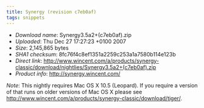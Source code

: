 ```yaml
---
title: Synergy (revision c7eb0af)
tags: snippets
---
```


-   _Download name_: Synergy3.5a2+(c7eb0af).zip
-   _Uploaded_: Thu Dec 27 17:27:23 +0100 2007
-   _Size_: 2,145,865 bytes
-   _SHA1 checksum_: 8fc76f4c8ef1351a2259c253a1a7580b114e123b
-   _Direct link_: <http://www.wincent.com/a/products/synergy-classic/download/nightlies/Synergy3.5a2+(c7eb0af).zip>
-   _Product info_: <http://synergy.wincent.com/>

_Note_: This nightly requires Mac OS X 10.5 (Leopard). If you require a version of that runs on older versions of Mac OS X please see <http://www.wincent.com/a/products/synergy-classic/download/tiger/>.
